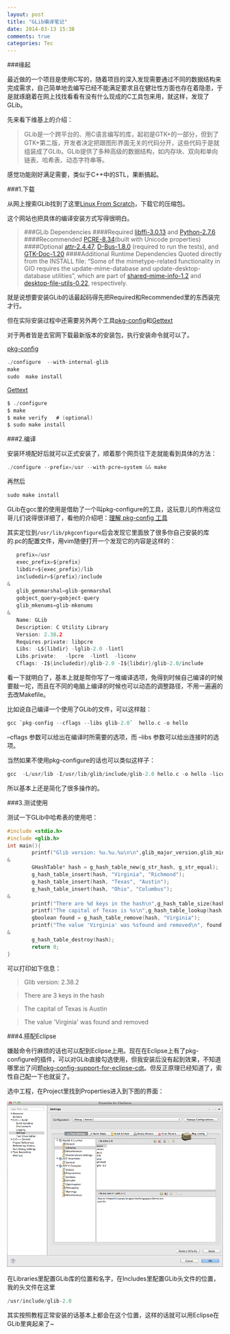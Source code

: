 ```yaml
---
layout: post
title: "GLib编译笔记"
date: 2014-03-13 15:38
comments: true
categories: Tec
---
```


###缘起

最近做的一个项目是使用C写的，随着项目的深入发现需要通过不同的数据结构来完成需求，自己简单地去编写已经不能满足要求且在健壮性方面也存在着隐患，于是就琢磨着在网上找找看看有没有什么现成的C工具包来用，就这样，发现了GLib。

先来看下维基上的介绍：

>GLib是一个跨平台的、用C语言编写的库，起初是GTK+的一部分，但到了GTK+第二版，开发者决定把跟图形界面无关的代码分开，这些代码于是就组装成了GLib。GLib提供了多种高级的数据结构，如内存块、双向和单向链表、哈希表、动态字符串等。

感觉功能刚好满足需要，类似于C++中的STL，果断搞起。

<!--more-->

###1.下载

从网上搜索GLib找到了这里[Linux From Scratch](http://www.linuxfromscratch.org/blfs/view/svn/general/glib2.html)，下载它的压缩包。

这个网站也把具体的编译安装方式写得很明白。

>###GLib Dependencies
####Required
[libffi-3.0.13](http://www.linuxfromscratch.org/blfs/view/svn/general/libffi.html) and [Python-2.7.6](http://www.linuxfromscratch.org/blfs/view/svn/general/python2.html)
####Recommended
[PCRE-8.34](http://www.linuxfromscratch.org/blfs/view/svn/general/pcre.html)(built with Unicode properties)
####Optional
[attr-2.4.47](http://www.linuxfromscratch.org/blfs/view/svn/postlfs/attr.html), [D-Bus-1.8.0](http://www.linuxfromscratch.org/blfs/view/svn/general/dbus.html) (required to run the tests), and [GTK-Doc-1.20](http://www.linuxfromscratch.org/blfs/view/svn/general/gtk-doc.html)
####Additional Runtime Dependencies
Quoted directly from the INSTALL file: “Some of the mimetype-related functionality in GIO requires the update-mime-database and update-desktop-database utilities”, which are part of [shared-mime-info-1.2](http://www.linuxfromscratch.org/blfs/view/svn/general/shared-mime-info.html) and [desktop-file-utils-0.22](http://www.linuxfromscratch.org/blfs/view/svn/general/desktop-file-utils.html), respectively.

就是说想要安装GLib的话最起码得先把Required和Recommended里的东西装完才行。

但在实际安装过程中还需要另外两个工具[pkg-config](http://www.chenjunlu.com/2011/03/understanding-pkg-config-tool/)和[Gettext](http://zh.wikipedia.org/wiki/Gettext)

对于两者皆是去官网下载最新版本的安装包，执行安装命令就可以了。

[pkg-config](http://pkgconfig.freedesktop.org/releases/)

```c
./configure  --with-internal-glib
make
sudo  make install
```

[Gettext](https://www.gnu.org/software/gettext/)

```c
$ ./configure
$ make
$ make verify   # (optional)
$ sudo make install
```

###2.编译

安装环境配好后就可以正式安装了，顺着那个网页往下走就能看到具体的方法：

```c
./configure --prefix=/usr --with-pcre=system && make
```
再然后

```c
sudo make install
```
GLib在gcc里的使用是借助了一个叫pkg-configure的工具，这玩意儿的作用这位哥儿们说得很详细了，看他的介绍吧：[理解 pkg-config 工具](http://www.chenjunlu.com/2011/03/understanding-pkg-config-tool/)

其实定位到`/usr/lib/pkgconfigure`后会发现它里面放了很多你自己安装的库的.pc的配置文件，用vim随便打开一个发现它的内容是这样的：

```c
   prefix=/usr
   exec_prefix=${prefix}
   libdir=${exec_prefix}/lib
   includedir=${prefix}/include 
&
   glib_genmarshal=glib-genmarshal
   gobject_query=gobject-query
   glib_mkenums=glib-mkenums 
&
   Name: GLib
   Description: C Utility Library
   Version: 2.38.2
   Requires.private: libpcre
   Libs: -L${libdir} -lglib-2.0 -lintl
   Libs.private:   -lpcre  -lintl  -liconv
   Cflags: -I${includedir}/glib-2.0 -I${libdir}/glib-2.0/include
```
看一下就明白了，基本上就是帮你写了一堆编译选项，免得到时候自己编译的时候要敲一坨，而且在不同的电脑上编译的时候也可以动态的调整路径，不用一遍遍的去改Makefile。

比如说自己编译一个使用了GLib的文件，可以这样敲：

```c
gcc `pkg-config --cflags --libs glib-2.0`  hello.c -o hello
```

–cflags 参数可以给出在编译时所需要的选项，而 –libs 参数可以给出连接时的选项。

当然如果不使用pkg-configure的话也可以类似这样子：

```c
gcc  -L/usr/lib -I/usr/lib/glib/include/glib-2.0 hello.c -o hello -liconv -lresolv -lpcre -lintl -lglib-2.0
```
所以基本上还是简化了很多操作的。

###3.测试使用

测试一下GLib中哈希表的使用吧：

```c
#include <stdio.h>
#include <glib.h>
int main(){
		printf("Glib version: %u.%u.%u\n\n",glib_major_version,glib_minor_version,glib_micro_version);
&
		GHashTable* hash = g_hash_table_new(g_str_hash, g_str_equal);
		g_hash_table_insert(hash, "Virginia", "Richmond");
		g_hash_table_insert(hash, "Texas", "Austin");
		g_hash_table_insert(hash, "Ohio", "Columbus");
&
		printf("There are %d keys in the hash\n",g_hash_table_size(hash));
		printf("The capital of Texas is %s\n",g_hash_table_lookup(hash, "Texas"));
		gboolean found = g_hash_table_remove(hash, "Virginia");
		printf("The value 'Virginia' was %sfound and removed\n", found ? "" : "not ");
&
		g_hash_table_destroy(hash);
		return 0;
}
```
可以打印如下信息：

>Glib version: 2.38.2

>There are 3 keys in the hash

>The capital of Texas is Austin

>The value 'Virginia' was found and removed

###4.搭配Eclipse

嫌敲命令行麻烦的话也可以配到Eclipse上用。现在在Eclipse上有了pkg-configure的插件，可以对GLib直接勾选使用，但我安装后没有起到效果，不知道哪里出了问题[pkg-config-support-for-eclipse-cdt](https://code.google.com/p/pkg-config-support-for-eclipse-cdt/)。但反正原理已经知道了，索性自己配一下也就妥了。

选中工程，在Project里找到Properties进入到下图的界面：

![image](/images/tec/GLib/eclipsecon.png)

在Libraries里配置GLib库的位置和名字，在Includes里配置GLib头文件的位置，我的头文件在这里

```c
/usr/include/glib-2.0
```
其实按照教程正常安装的话基本上都会在这个位置，这样的话就可以用Eclipse在GLib里爽起来了~